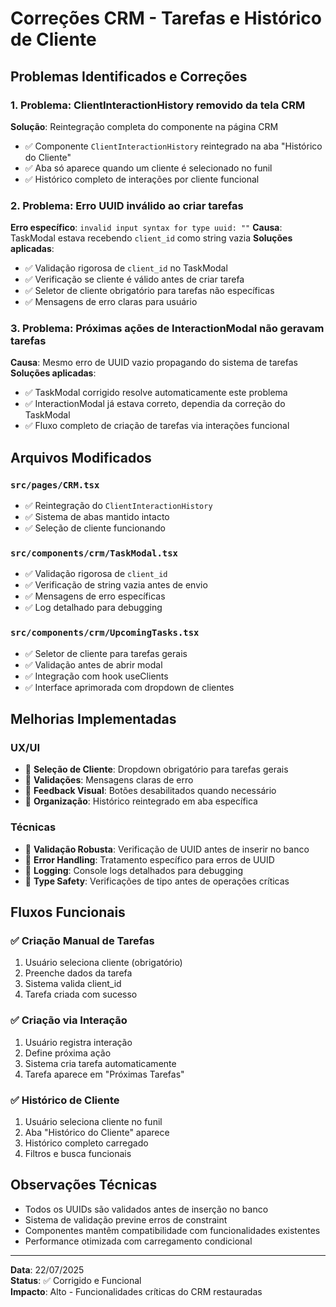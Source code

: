 
# Correções CRM - Tarefas e Histórico de Cliente

## Problemas Identificados e Correções

### 1. **Problema**: ClientInteractionHistory removido da tela CRM
**Solução**: Reintegração completa do componente na página CRM
- ✅ Componente `ClientInteractionHistory` reintegrado na aba "Histórico do Cliente"
- ✅ Aba só aparece quando um cliente é selecionado no funil
- ✅ Histórico completo de interações por cliente funcional

### 2. **Problema**: Erro UUID inválido ao criar tarefas
**Erro específico**: `invalid input syntax for type uuid: ""`
**Causa**: TaskModal estava recebendo `client_id` como string vazia
**Soluções aplicadas**:
- ✅ Validação rigorosa de `client_id` no TaskModal
- ✅ Verificação se cliente é válido antes de criar tarefa
- ✅ Seletor de cliente obrigatório para tarefas não específicas
- ✅ Mensagens de erro claras para usuário

### 3. **Problema**: Próximas ações de InteractionModal não geravam tarefas
**Causa**: Mesmo erro de UUID vazio propagando do sistema de tarefas
**Soluções aplicadas**:
- ✅ TaskModal corrigido resolve automaticamente este problema
- ✅ InteractionModal já estava correto, dependia da correção do TaskModal
- ✅ Fluxo completo de criação de tarefas via interações funcional

## Arquivos Modificados

### `src/pages/CRM.tsx`
- ✅ Reintegração do `ClientInteractionHistory`
- ✅ Sistema de abas mantido intacto
- ✅ Seleção de cliente funcionando

### `src/components/crm/TaskModal.tsx`
- ✅ Validação rigorosa de `client_id`
- ✅ Verificação de string vazia antes de envio
- ✅ Mensagens de erro específicas
- ✅ Log detalhado para debugging

### `src/components/crm/UpcomingTasks.tsx`
- ✅ Seletor de cliente para tarefas gerais
- ✅ Validação antes de abrir modal
- ✅ Integração com hook useClients
- ✅ Interface aprimorada com dropdown de clientes

## Melhorias Implementadas

### UX/UI
- 🎯 **Seleção de Cliente**: Dropdown obrigatório para tarefas gerais
- 🎯 **Validações**: Mensagens claras de erro
- 🎯 **Feedback Visual**: Botões desabilitados quando necessário
- 🎯 **Organização**: Histórico reintegrado em aba específica

### Técnicas
- 🔧 **Validação Robusta**: Verificação de UUID antes de inserir no banco
- 🔧 **Error Handling**: Tratamento específico para erros de UUID
- 🔧 **Logging**: Console logs detalhados para debugging
- 🔧 **Type Safety**: Verificações de tipo antes de operações críticas

## Fluxos Funcionais

### ✅ Criação Manual de Tarefas
1. Usuário seleciona cliente (obrigatório)
2. Preenche dados da tarefa
3. Sistema valida client_id
4. Tarefa criada com sucesso

### ✅ Criação via Interação
1. Usuário registra interação
2. Define próxima ação
3. Sistema cria tarefa automaticamente
4. Tarefa aparece em "Próximas Tarefas"

### ✅ Histórico de Cliente
1. Usuário seleciona cliente no funil
2. Aba "Histórico do Cliente" aparece
3. Histórico completo carregado
4. Filtros e busca funcionais

## Observações Técnicas

- Todos os UUIDs são validados antes de inserção no banco
- Sistema de validação previne erros de constraint
- Componentes mantêm compatibilidade com funcionalidades existentes
- Performance otimizada com carregamento condicional

---
**Data**: 22/07/2025  
**Status**: ✅ Corrigido e Funcional  
**Impacto**: Alto - Funcionalidades críticas do CRM restauradas
